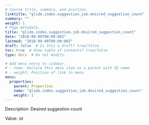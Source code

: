 ```yaml
---
# Course title, summary, and position.
linktitle: "glide.index.suggestion.job.desired_suggestion_count"
summary: ""
weight: 1
# Page metadata.
title: "glide.index.suggestion.job.desired_suggestion_count"
date: "2018-09-09T00:00:00Z"
lastmod: "2018-09-09T00:00:00Z"
draft: false  # Is this a draft? true/false
toc: true  # Show table of contents? true/false
type: docs  # Do not modify.

# Add menu entry to sidebar.
# - name: Declare this menu item as a parent with ID name.
# - weight: Position of link in menu.
menu:
  properties:
    parent: Properties
    name: "glide.index.suggestion.job.desired_suggestion_count"
    weight: 1
---
```


Description: Desired suggestion count


Value: `10`